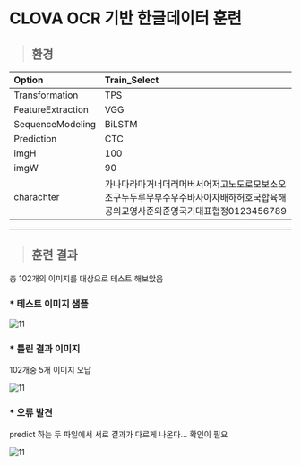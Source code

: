 # CLOVA OCR 기반 한글데이터 훈련

> ## 환경
 |Option|Train_Select|
 |:---|:---|
 |Transformation|TPS|
 |FeatureExtraction|VGG|
 |SequenceModeling|BiLSTM|
 |Prediction|CTC|
 |imgH|100|
 |imgW|90|
 |charachter|가나다라마거너더러머버서어저고노도로모보소오조구누두루무부수우주바사아자배하허호국합육해공외교영사준외준영국기대표협정0123456789|

***

> ## 훈련 결과

 총 102개의 이미지를 대상으로 테스트 해보았음

 ### * 테스트 이미지 샘플
 ![11](https://user-images.githubusercontent.com/25381921/110720117-672e9500-8251-11eb-9483-47536e5a66e9.png)
 
 ### * 틀린 결과 이미지
 102개중 5개 이미지 오답
 
 ![11](https://user-images.githubusercontent.com/25381921/110720380-ca202c00-8251-11eb-9f33-a6ca3c7738d9.png)

 ### * 오류 발견
 predict 하는 두 파일에서 서로 결과가 다르게 나온다... 확인이 필요
 
 ![11](https://user-images.githubusercontent.com/25381921/110721763-7d8a2000-8254-11eb-8493-f1d7eee225ce.png)
